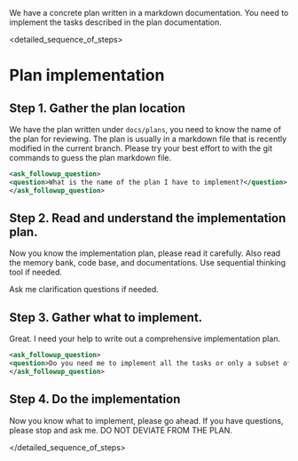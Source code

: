 We have a concrete plan written in a markdown documentation. You need to implement the tasks described in the plan documentation.

<detailed_sequence_of_steps>
# Plan implementation

## Step 1. Gather the plan location
We have the plan written under `docs/plans`, you need to know the name of the plan for reviewing.
The plan is usually in a markdown file that is recently modified in the current branch.
Please try your best effort to with the git commands to guess the plan markdown file.

```xml
<ask_followup_question>
<question>What is the name of the plan I have to implement?</question>
</ask_followup_question>
```

## Step 2. Read and understand the implementation plan.
Now you know the implementation plan, please read it carefully.
Also read the memory bank, code base, and documentations. Use sequential thinking tool if needed.

Ask me clarification questions if needed.

## Step 3. Gather what to implement.
Great. I need your help to write out a comprehensive implementation plan.

```xml
<ask_followup_question>
<question>Do you need me to implement all the tasks or only a subset of it?</question>
</ask_followup_question>
```

## Step 4. Do the implementation
Now you know what to implement, please go ahead. If you have questions, please stop and ask me. DO NOT DEVIATE FROM THE PLAN.

</detailed_sequence_of_steps>
